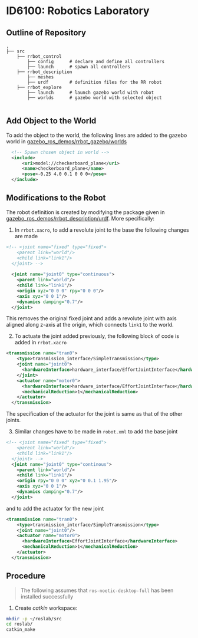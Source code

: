 # ID6100: Robotics Laboratory

## Outline of Repository

```
.
├── src
    ├── rrbot_control
        ├── config      # declare and define all controllers
        ├── launch      # spawn all controllers
    ├── rrbot_description
        ├── meshes      
        ├── urdf        # definition files for the RR robot
    ├── rrbot_explore
        ├── launch      # launch gazebo world with robot
        ├── worlds      # gazebo world with selected object
        
```

## Add Object to the World
To add the object to the world, the following lines are added to the gazebo world in [gazebo_ros_demos/rrbot_gazebo/worlds](https://github.com/ros-simulation/gazebo_ros_demos/tree/kinetic-devel/rrbot_gazebo/worlds)
```xml
  <!-- Spawn chosen object in world -->
  <include>
      <uri>model://checkerboard_plane</uri>
      <name>checkerboard_plane</name>
      <pose>-0.25 4.0 0.1 0 0 0</pose>
  </include>
```

## Modifications to the Robot
The robot definition is created by modifying the package given in [gazebo_ros_demos/rrbot_description/urdf](https://github.com/ros-simulation/gazebo_ros_demos/tree/kinetic-devel/rrbot_description/urdf). More specifically:
1. In `rrbot.xacro`, to add a revolute joint to the base the following changes are made
```xml
<!-- <joint name="fixed" type="fixed">
    <parent link="world"/>
    <child link="link1"/>
  </joint> -->
  
  <joint name="joint0" type="continuous">
    <parent link="world"/>
    <child link="link1"/>
    <origin xyz="0 0 0" rpy="0 0 0"/>
    <axis xyz="0 0 1"/>
    <dynamics damping="0.7"/>
  </joint>
``` 
This removes the original fixed joint and adds a revolute joint with axis aligned along z-axis at the origin, which connects `link1` to the world.

2. To actuate the joint added previously, the following block of code is added in `rrbot.xacro`
```xml
<transmission name="tran0">
    <type>transmission_interface/SimpleTransmission</type>
    <joint name="joint0">
      <hardwareInterface>hardware_interface/EffortJointInterface</hardwareInterface>
    </joint>
    <actuator name="motor0">
      <hardwareInterface>hardware_interface/EffortJointInterface</hardwareInterface>
      <mechanicalReduction>1</mechanicalReduction>
    </actuator>
  </transmission>
```
The specification of the actuator for the joint is same as that of the other joints.

3. Similar changes have to be made in `robot.xml` to add the base joint
```xml
<!-- <joint name="fixed" type="fixed">
    <parent link="world"/>
    <child link="link1"/>
  </joint> -->
  <joint name="joint0" type="continous">
    <parent link="world"/>
    <child link="link1"/>
    <origin rpy="0 0 0" xyz="0 0.1 1.95"/>
    <axis xyz="0 0 1"/>
    <dynamics damping="0.7"/>
  </joint>
```

and to add the actuator for the new joint
```xml
<transmission name="tran0">
    <type>transmission_interface/SimpleTransmission</type>
    <joint name="joint0"/>
    <actuator name="motor0">
      <hardwareInterface>EffortJointInterface</hardwareInterface>
      <mechanicalReduction>1</mechanicalReduction>
    </actuator>
  </transmission>
```

## Procedure
> The following assumes that `ros-noetic-desktop-full` has been installed successfully

1. Create *catkin* workspace:
 ```bash
 mkdir -p ~/roslab/src
 cd roslab/
 catkin_make
 ```
